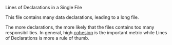 Lines of Declarations in a Single File

This file contains many data declarations, leading to a long file.

The more declarations, the more likely that the files contains too many responsibilities. In general, high [cohesion](./low-cohesion.md) is the important metric while Lines of Declarations is more a rule of thumb.